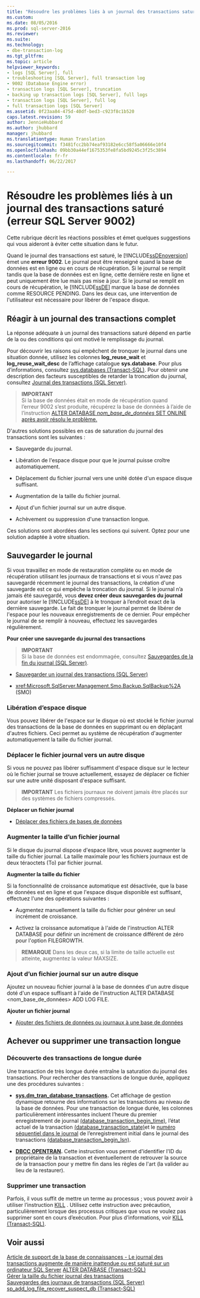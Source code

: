```yaml
---
title: "Résoudre les problèmes liés à un journal des transactions saturé (erreur SQL Server 9002) | Microsoft Docs"
ms.custom: 
ms.date: 08/05/2016
ms.prod: sql-server-2016
ms.reviewer: 
ms.suite: 
ms.technology:
- dbe-transaction-log
ms.tgt_pltfrm: 
ms.topic: article
helpviewer_keywords:
- logs [SQL Server], full
- troubleshooting [SQL Server], full transaction log
- 9002 (Database Engine error)
- transaction logs [SQL Server], truncation
- backing up transaction logs [SQL Server], full logs
- transaction logs [SQL Server], full log
- full transaction logs [SQL Server]
ms.assetid: 0f23aa84-475d-40df-bed3-c923f8c1b520
caps.latest.revision: 59
author: JennieHubbard
ms.author: jhubbard
manager: jhubbard
ms.translationtype: Human Translation
ms.sourcegitcommit: f3481fcc2bb74eaf93182e6cc58f5a06666e10f4
ms.openlocfilehash: 09bb30a44ef1675353fe8fa5bd9245c3f25c3894
ms.contentlocale: fr-fr
ms.lasthandoff: 06/22/2017

---
```

# <a name="troubleshoot-a-full-transaction-log-sql-server-error-9002"></a>Résoudre les problèmes liés à un journal des transactions saturé (erreur SQL Server 9002)
  Cette rubrique décrit les réactions possibles et émet quelques suggestions qui vous aideront à éviter cette situation dans le futur. 
  
  Quand le journal des transactions est saturé, le [!INCLUDE[ssDEnoversion](../../includes/ssdenoversion-md.md)] émet une **erreur 9002**. Le journal peut être renseigné quand la base de données est en ligne ou en cours de récupération. Si le journal se remplit tandis que la base de données est en ligne, cette dernière reste en ligne et peut uniquement être lue mais pas mise à jour. Si le journal se remplit en cours de récupération, le [!INCLUDE[ssDE](../../includes/ssde-md.md)] marque la base de données comme RESOURCE PENDING. Dans les deux cas, une intervention de l'utilisateur est nécessaire pour libérer de l'espace disque.  
  
## <a name="responding-to-a-full-transaction-log"></a>Réagir à un journal des transactions complet  
 La réponse adéquate à un journal des transactions saturé dépend en partie de la ou des conditions qui ont motivé le remplissage du journal. 
 
 Pour découvrir les raisons qui empêchent de tronquer le journal dans une situation donnée, utilisez les colonnes **log_reuse_wait** et **log_reuse_wait_desc** de l’affichage catalogue **sys.database**. Pour plus d’informations, consultez [sys.databases &#40;Transact-SQL&#41;](../../relational-databases/system-catalog-views/sys-databases-transact-sql.md). Pour obtenir une description des facteurs susceptibles de retarder la troncation du journal, consultez [Journal des transactions &#40;SQL Server&#41;](../../relational-databases/logs/the-transaction-log-sql-server.md).  
  
> **IMPORTANT**  
>  Si la base de données était en mode de récupération quand l’erreur 9002 s’est produite, récupérez la base de données à l’aide de l’instruction [ALTER DATABASE *nom_base_de_données* SET ONLINE après avoir résolu le problème.](https://msdn.microsoft.com/library/bb522682.aspx)  
  
 D'autres solutions possibles en cas de saturation du journal des transactions sont les suivantes :  
  
-   Sauvegarde du journal.  
  
-   Libération de l'espace disque pour que le journal puisse croître automatiquement.  
  
-   Déplacement du fichier journal vers une unité dotée d'un espace disque suffisant.  
  
-   Augmentation de la taille du fichier journal.  
  
-   Ajout d'un fichier journal sur un autre disque.  
  
-   Achèvement ou suppression d'une transaction longue.  
  
 Ces solutions sont abordées dans les sections qui suivent. Optez pour une solution adaptée à votre situation.  
  
## <a name="back-up-the-log"></a>Sauvegarder le journal  
 Si vous travaillez en mode de restauration complète ou en mode de récupération utilisant les journaux de transactions et si vous n'avez pas sauvegardé récemment le journal des transactions, la création d'une sauvegarde est ce qui empêche la troncation du journal. Si le journal n’a jamais été sauvegardé, vous **devez créer deux sauvegardes du journal** pour autoriser le [!INCLUDE[ssDE](../../includes/ssde-md.md)] à le tronquer à l’endroit exact de la dernière sauvegarde. Le fait de tronquer le journal permet de libérer de l'espace pour les nouveaux enregistrements de ce dernier. Pour empêcher le journal de se remplir à nouveau, effectuez les sauvegardes régulièrement.  
  
 **Pour créer une sauvegarde du journal des transactions**  
  
> **IMPORTANT**  
>  Si la base de données est endommagée, consultez [Sauvegardes de la fin du journal &#40;SQL Server&#41;](../../relational-databases/backup-restore/tail-log-backups-sql-server.md).  
  
-   [Sauvegarder un journal des transactions &#40;SQL Server&#41;](../../relational-databases/backup-restore/back-up-a-transaction-log-sql-server.md)  
  
-   <xref:Microsoft.SqlServer.Management.Smo.Backup.SqlBackup%2A> (SMO)  
  
### <a name="freeing-disk-space"></a>Libération d’espace disque  
 Vous pouvez libérer de l'espace sur le disque où est stocké le fichier journal des transactions de la base de données en supprimant ou en déplaçant d'autres fichiers. Ceci permet au système de récupération d'augmenter automatiquement la taille du fichier journal.  
  
### <a name="move-the-log-file-to-a-different-disk"></a>Déplacer le fichier journal vers un autre disque  
 Si vous ne pouvez pas libérer suffisamment d'espace disque sur le lecteur où le fichier journal se trouve actuellement, essayez de déplacer ce fichier sur une autre unité disposant d'espace suffisant.  
  
> **IMPORTANT** Les fichiers journaux ne doivent jamais être placés sur des systèmes de fichiers compressés.  
  
 **Déplacer un fichier journal**  
  
-   [Déplacer des fichiers de bases de données](../../relational-databases/databases/move-database-files.md)  
  
### <a name="increase-log-file-size"></a>Augmenter la taille d’un fichier journal  
 Si le disque du journal dispose d'espace libre, vous pouvez augmenter la taille du fichier journal. La taille maximale pour les fichiers journaux est de deux téraoctets (To) par fichier journal.  
  
 **Augmenter la taille du fichier**  
  
 Si la fonctionnalité de croissance automatique est désactivée, que la base de données est en ligne et que l'espace disque disponible est suffisant, effectuez l'une des opérations suivantes :  
  
-   Augmentez manuellement la taille du fichier pour générer un seul incrément de croissance.  
  
-   Activez la croissance automatique à l'aide de l'instruction ALTER DATABASE pour définir un incrément de croissance différent de zéro pour l'option FILEGROWTH.  
  
> **REMARQUE** Dans les deux cas, si la limite de taille actuelle est atteinte, augmentez la valeur MAXSIZE.  
  
### <a name="add-a-log-file-on-a-different-disk"></a>Ajout d’un fichier journal sur un autre disque  
 Ajoutez un nouveau fichier journal à la base de données d'un autre disque doté d'un espace suffisant à l'aide de l'instruction ALTER DATABASE <nom_base_de_données> ADD LOG FILE.  
  
 **Ajouter un fichier journal**  
  
-   [Ajouter des fichiers de données ou journaux à une base de données](../../relational-databases/databases/add-data-or-log-files-to-a-database.md)  
## <a name="complete-or-kill-a-long-running-transaction"></a>Achever ou supprimer une transaction longue
### <a name="discovering-long-running-transactions"></a>Découverte des transactions de longue durée
Une transaction de très longue durée entraîne la saturation du journal des transactions. Pour rechercher des transactions de longue durée, appliquez une des procédures suivantes :
 - **[sys.dm_tran_database_transactions](https://msdn.microsoft.com/library/ms186957.aspx).**
Cet affichage de gestion dynamique retourne des informations sur les transactions au niveau de la base de données. Pour une transaction de longue durée, les colonnes particulièrement intéressantes incluent l’heure du premier enregistrement de journal [(database_transaction_begin_time)](https://msdn.microsoft.com/library/ms186957.aspx), l’état actuel de la transaction [(database_transaction_state)](https://msdn.microsoft.com/library/ms186957.aspx)et le [numéro séquentiel dans le journal](https://msdn.microsoft.com/library/ms191459.aspx) de l’enregistrement initial dans le journal des transactions [(database_transaction_begin_lsn)](https://msdn.microsoft.com/library/ms186957.aspx).

 - **[DBCC OPENTRAN](https://msdn.microsoft.com/library/ms182792.aspx).**
Cette instruction vous permet d'identifier l'ID du propriétaire de la transaction et éventuellement de retrouver la source de la transaction pour y mettre fin dans les règles de l'art (la valider au lieu de la restaurer).

### <a name="kill-a-transaction"></a>Supprimer une transaction
Parfois, il vous suffit de mettre un terme au processus ; vous pouvez avoir à utiliser l’instruction [KILL](https://msdn.microsoft.com/library/ms173730.aspx) . Utilisez cette instruction avec précaution, particulièrement lorsque des processus critiques que vous ne voulez pas supprimer sont en cours d’exécution. Pour plus d’informations, voir [KILL (Transact-SQL)](https://msdn.microsoft.com/library/ms173730.aspx).

## <a name="see-also"></a>Voir aussi  
[Article de support de la base de connaissances - Le journal des transactions augmente de manière inattendue ou est saturé sur un ordinateur SQL Server](https://support.microsoft.com/en-us/kb/317375)
 [ALTER DATABASE &#40;Transact-SQL&#41;](../../t-sql/statements/alter-database-transact-sql.md)   
 [Gérer la taille du fichier journal des transactions](../../relational-databases/logs/manage-the-size-of-the-transaction-log-file.md)   
 [Sauvegardes des journaux de transactions &#40;SQL Server&#41;](../../relational-databases/backup-restore/transaction-log-backups-sql-server.md)   
 [sp_add_log_file_recover_suspect_db &#40;Transact-SQL&#41;](../../relational-databases/system-stored-procedures/sp-add-log-file-recover-suspect-db-transact-sql.md)  
  
  

